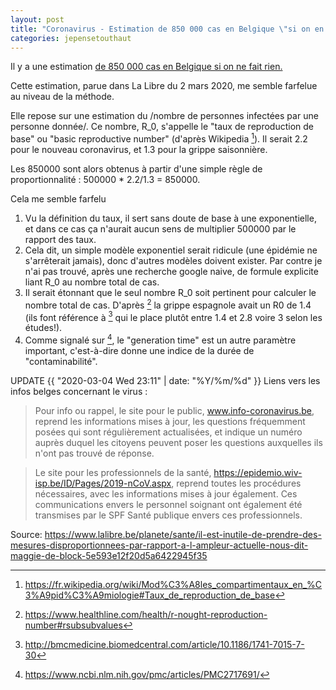```yaml
---
layout: post
title: "Coronavirus - Estimation de 850 000 cas en Belgique \"si on en fait rien\""
categories: jepensetouthaut
---
```


Il y a une estimation [de 850 000 cas en Belgique si on ne fait rien.](https://www.lalibre.be/debats/opinions/coronavirus-sans-mesures-de-precaution-drastiques-on-risque-d-avoir-850-000-personnes-infectees-et-50-000-morts-en-belgique-5e5cf60f9978e23106a0bfd9)

Cette estimation, parue dans La Libre du 2 mars 2020, me semble farfelue au niveau de la méthode.

Elle repose sur une estimation du /nombre de personnes infectées par une personne donnée/. 
Ce nombre, R_0, s'appelle le "taux de reproduction de base" ou "basic reproductive number" (d'après Wikipedia [^1]).
Il serait 2.2 pour le nouveau coronavirus, et 1.3 pour la grippe saisonnière.

Les 850000 sont alors obtenus à partir d'une simple règle de proportionnalité :
500000 * 2.2/1.3 = 850000.

Cela me semble farfelu

1. Vu la définition du taux, il sert sans doute de base à une exponentielle, et dans ce cas ça n'aurait aucun sens de multiplier 500000 par le rapport des taux.
2. Cela dit, un simple modèle exponentiel serait ridicule (une épidémie ne s'arrêterait jamais), donc d'autres modèles doivent exister. 
   Par contre je n'ai pas trouvé, après une recherche google naive, de formule explicite liant R_0 au nombre total de cas.
3. Il serait étonnant que le seul nombre R_0 soit pertinent pour calculer le nombre total de cas. D'après [^4] la grippe espagnole avait un R0 de 1.4 (ils font référence à [^5] qui le place plutôt entre 1.4 et 2.8 voire 3 selon les études!).
4. Comme signalé sur [^2], le "generation time" est un autre paramètre important, c'est-à-dire donne une indice de la durée de "contaminabilité".

[^1]: <https://fr.wikipedia.org/wiki/Mod%C3%A8les_compartimentaux_en_%C3%A9pid%C3%A9miologie#Taux_de_reproduction_de_base>
[^2]: <https://www.ncbi.nlm.nih.gov/pmc/articles/PMC2717691/>
[^3]: <https://www.healthknowledge.org.uk/public-health-textbook/research-methods/1a-epidemiology/epidemic-theory>
[^4]: <https://www.healthline.com/health/r-nought-reproduction-number#rsubsubvalues>
[^5]: <http://bmcmedicine.biomedcentral.com/article/10.1186/1741-7015-7-30>

UPDATE {{ "2020-03-04 Wed 23:11" | date: "%Y/%m/%d" }} Liens vers les infos belges concernant le virus :

> Pour info ou rappel, le site pour le public, www.info-coronavirus.be, reprend les informations mises à jour, les questions fréquemment posées qui sont régulièrement actualisées, et indique un numéro auprès duquel les citoyens peuvent poser les questions auxquelles ils n'ont pas trouvé de réponse.

> Le site pour les professionnels de la santé, https://epidemio.wiv-isp.be/ID/Pages/2019-nCoV.aspx, reprend toutes les procédures nécessaires, avec les informations mises à jour également. Ces communications envers le personnel soignant ont également été transmises par le SPF Santé publique envers ces professionnels. 

Source: <https://www.lalibre.be/planete/sante/il-est-inutile-de-prendre-des-mesures-disproportionnees-par-rapport-a-l-ampleur-actuelle-nous-dit-maggie-de-block-5e593e12f20d5a6422945f35>


